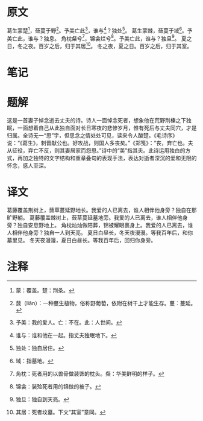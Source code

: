 # 原文
葛生蒙楚[^1]，蔹蔓于野[^2]。予美亡此[^3]，谁与[^4]？独处[^5]。
葛生蒙棘，蔹蔓于域[^6]。予美亡此，谁与？独息。
角枕粲兮[^7]，锦衾烂兮[^8]。予美亡此，谁与？独旦[^9]。
夏之日，冬之夜。百岁之后，归于其居[^10]。
冬之夜，夏之日。百岁之后，归于其室。
# 笔记

# 题解
这是一首妻子悼念逝去丈夫的诗。诗人一面悼念死者，想象他在荒野荆榛之下独眠，一面想着自己从此独自面对长日寒夜的悲惨岁月，惟有死后与丈夫同穴，才是归属。全诗无一“思”字，但思念之情处处可见，读来令人酸楚。《毛诗序》说：“《葛生》，刺晋献公也。好攻战，则国人多丧矣。”《郑笺》：“丧，弃亡也。夫从征役，弃亡不反，则其妻居家而怨思。”诗中的“美”指其夫。此诗运用独白的方式，再加之独特的文字结构和重章叠句的表现手法，表达对逝者深沉的爱和无限的怀念，感人至深。
# 译文
葛藤覆盖荆树上，蔹草蔓延野地长。我爱的人已离去，谁人相伴他身旁？独自在那旷野躺。
葛藤覆盖棘树上，蔹草蔓延墓地旁。我爱的人已离去，谁人相伴他身旁？独自安息野地上。
角枕灿灿做陪葬，锦被耀眼裹身上。我爱的人已离去，谁人相伴他身旁？独自一人到天亮。
夏日白昼长，冬天夜漫漫。等我百年后，和你墓里见。
冬天夜漫漫，夏日白昼长。等我百年后，回归你身旁。
# 注释

[^1]: 蒙：覆盖。楚：荆条。
[^2]: 蔹（liǎn）：一种蔓生植物，俗称野葡萄，依附在树干上才能生存。蔓：蔓延。
[^3]: 予美：我的爱人。亡：不在。此：人世间。
[^4]: 谁与：谁和他在一起。指丈夫独眠地下。
[^5]: 独处：独自居住。
[^6]: 域：指墓地。
[^7]: 角枕：死者用的以兽骨做装饰的枕头。粲：华美鲜明的样子。
[^8]: 锦衾：装殓死者用的锦做的被子。
[^9]: 独旦：独自到天亮。
[^10]: 其居：死者坟墓。下文“其室”意同。